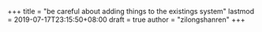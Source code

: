 +++
title = "be careful about adding things to the existings system"
lastmod = 2019-07-17T23:15:50+08:00
draft = true
author = "zilongshanren"
+++
